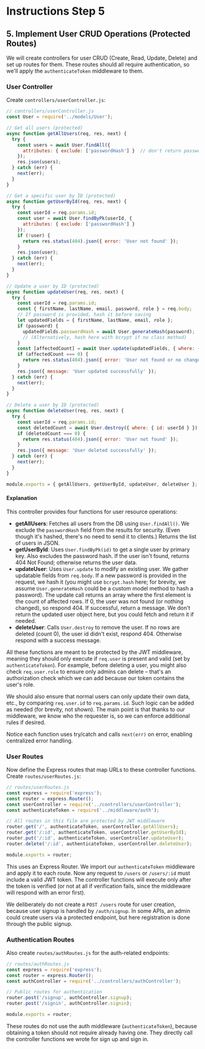 # Instructions Step 5

## 5. Implement User CRUD Operations (Protected Routes)

We will create controllers for user CRUD (Create, Read, Update, Delete) and set up routes for them. These routes should all require authentication, so we'll apply the `authenticateToken` middleware to them.

### User Controller

Create `controllers/userController.js`:

```javascript
// controllers/userController.js
const User = require('../models/User');

// Get all users (protected)
async function getAllUsers(req, res, next) {
  try {
    const users = await User.findAll({
      attributes: { exclude: ['passwordHash'] }  // don't return password hashes
    });
    res.json(users);
  } catch (err) {
    next(err);
  }
}

// Get a specific user by ID (protected)
async function getUserById(req, res, next) {
  try {
    const userId = req.params.id;
    const user = await User.findByPk(userId, {
      attributes: { exclude: ['passwordHash'] }
    });
    if (!user) {
      return res.status(404).json({ error: 'User not found' });
    }
    res.json(user);
  } catch (err) {
    next(err);
  }
}

// Update a user by ID (protected)
async function updateUser(req, res, next) {
  try {
    const userId = req.params.id;
    const { firstName, lastName, email, password, role } = req.body;
    // If password is provided, hash it before saving
    let updatedFields = { firstName, lastName, email, role };
    if (password) {
      updatedFields.passwordHash = await User.generateHash(password);
      // (Alternatively, hash here with bcrypt if no class method)
    }
    const [affectedCount] = await User.update(updatedFields, { where: { id: userId } });
    if (affectedCount === 0) {
      return res.status(404).json({ error: 'User not found or no changes' });
    }
    res.json({ message: 'User updated successfully' });
  } catch (err) {
    next(err);
  }
}

// Delete a user by ID (protected)
async function deleteUser(req, res, next) {
  try {
    const userId = req.params.id;
    const deletedCount = await User.destroy({ where: { id: userId } });
    if (deletedCount === 0) {
      return res.status(404).json({ error: 'User not found' });
    }
    res.json({ message: 'User deleted successfully' });
  } catch (err) {
    next(err);
  }
}

module.exports = { getAllUsers, getUserById, updateUser, deleteUser };
```

#### Explanation

This controller provides four functions for user resource operations:

- **getAllUsers**: Fetches all users from the DB using `User.findAll()`. We exclude the `passwordHash` field from the results for security. (Even though it's hashed, there's no need to send it to clients.) Returns the list of users in JSON.
- **getUserById**: Uses `User.findByPk(id)` to get a single user by primary key. Also excludes the password hash. If the user isn't found, returns 404 Not Found; otherwise returns the user data.
- **updateUser**: Uses `User.update` to modify an existing user. We gather updatable fields from `req.body`. If a new password is provided in the request, we hash it (you might use `bcrypt.hash` here; for brevity, we assume `User.generateHash` could be a custom model method to hash a password). The update call returns an array where the first element is the count of affected rows. If 0, the user was not found (or nothing changed), so respond 404. If successful, return a message. We don't return the updated user object here, but you could fetch and return it if needed.
- **deleteUser**: Calls `User.destroy` to remove the user. If no rows are deleted (count 0), the user id didn't exist, respond 404. Otherwise respond with a success message.

All these functions are meant to be protected by the JWT middleware, meaning they should only execute if `req.user` is present and valid (set by `authenticateToken`). For example, before deleting a user, you might also check `req.user.role` to ensure only admins can delete – that's an authorization check which we can add because our token contains the user's role.

We should also ensure that normal users can only update their own data, etc., by comparing `req.user.id` to `req.params.id`. Such logic can be added as needed (for brevity, not shown). The main point is that thanks to our middleware, we know who the requester is, so we can enforce additional rules if desired.

Notice each function uses try/catch and calls `next(err)` on error, enabling centralized error handling.

### User Routes

Now define the Express routes that map URLs to these controller functions. Create `routes/userRoutes.js`:

```javascript
// routes/userRoutes.js
const express = require('express');
const router = express.Router();
const userController = require('../controllers/userController');
const authenticateToken = require('../middleware/auth');

// All routes in this file are protected by JWT middleware
router.get('/', authenticateToken, userController.getAllUsers);
router.get('/:id', authenticateToken, userController.getUserById);
router.put('/:id', authenticateToken, userController.updateUser);
router.delete('/:id', authenticateToken, userController.deleteUser);

module.exports = router;
```

This uses an Express Router. We import our `authenticateToken` middleware and apply it to each route. Now any request to `/users` or `/users/:id` must include a valid JWT token. The controller functions will execute only after the token is verified (or not at all if verification fails, since the middleware will respond with an error first).

We deliberately do not create a `POST /users` route for user creation, because user signup is handled by `/auth/signup`. In some APIs, an admin could create users via a protected endpoint, but here registration is done through the public signup.

### Authentication Routes

Also create `routes/authRoutes.js` for the auth-related endpoints:

```javascript
// routes/authRoutes.js
const express = require('express');
const router = express.Router();
const authController = require('../controllers/authController');

// Public routes for authentication
router.post('/signup', authController.signup);
router.post('/signin', authController.signin);

module.exports = router;
```

These routes do not use the auth middleware (`authenticateToken`), because obtaining a token should not require already having one. They directly call the controller functions we wrote for sign up and sign in.
